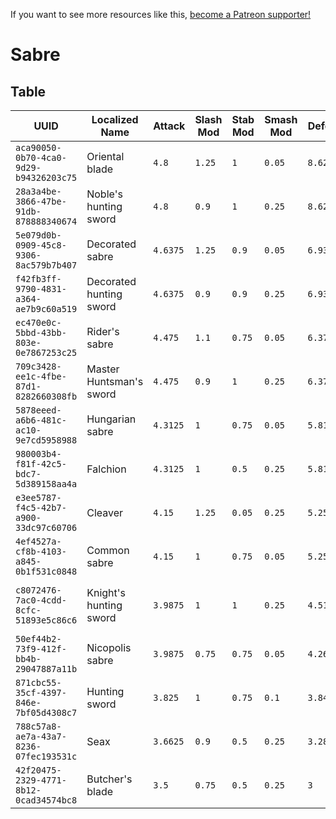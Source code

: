 <!-- TITLE: Sabre -->

If you want to see more resources like this, [become a Patreon supporter!](https://www.patreon.com/fireundubh) 

# Sabre
## Table

UUID | Localized Name | Attack | Slash Mod | Stab Mod | Smash Mod | Defense | Str Req | Agi Req | Location
--- | --- | --- | --- | --- | --- | --- | --- | --- | ---
`aca90050-0b70-4ca0-9d29-b94326203c75` | Oriental blade | `4.8` | `1.25` | `1` | `0.05` | `8.625` | `0` | `13` |
`28a3a4be-3866-47be-91db-878888340674` | Noble's hunting sword | `4.8` | `0.9` | `1` | `0.25` | `8.625` | `0` | `13` | Sold by Rattay swordsmith<br>Sold by Sassau swordsmith<br>Treasure map 3
`5e079d0b-0909-45c8-9306-8ac579b7b407` | Decorated sabre | `4.6375` | `1.25` | `0.9` | `0.05` | `6.9375` | `0` | `12` | q_counterfeiters_menhartsGrave
`f42fb3ff-9790-4831-a364-ae7b9c60a519` | Decorated hunting sword | `4.6375` | `0.9` | `0.9` | `0.25` | `6.9375` | `0` | `12` | Sold by Rattay swordsmith<br>Sold by Sassau swordsmith<br>Treasure map 14
`ec470e0c-5bbd-43bb-803e-0e7867253c25` | Rider's sabre | `4.475` | `1.1` | `0.75` | `0.05` | `6.375` | `0` | `10` |
`709c3428-ee1c-4fbe-87d1-8282660308fb` | Master Huntsman's sword | `4.475` | `0.9` | `1` | `0.25` | `6.375` | `0` | `10` | Sold by Rattay swordsmith<br>Sold by Sassau swordsmith
`5878eeed-a6b6-481c-ac10-9e7cd5958988` | Hungarian sabre | `4.3125` | `1` | `0.75` | `0.05` | `5.8125` | `0` | `9` |
`980003b4-f81f-42c5-bdc7-5d389158aa4a` | Falchion | `4.3125` | `1` | `0.5` | `0.25` | `5.8125` | `0` | `9` | Sold by Rattay swordsmith<br>Sold by Sassau swordsmith<br>Treasure map 12
`e3ee5787-f4c5-42b7-a900-33dc97c60706` | Cleaver | `4.15` | `1.25` | `0.05` | `0.25` | `5.25` | `0` | `7` | Sold by Rattay swordsmith<br>Sold by Sassau swordsmith
`4ef4527a-cf8b-4103-a845-0b1f531c0848` | Common sabre | `4.15` | `1` | `0.75` | `0.05` | `5.25` | `0` | `7` |
`c8072476-7ac0-4cdd-8cfc-51893e5c86c6` | Knight's hunting sword | `3.9875` | `1` | `1` | `0.25` | `4.51875` | `0` | `6` | Sold by Rattay swordsmith<br>Sold by Sassau swordsmith<br>bodkynuv_pytel<br>q_escape_from_Vranik_2
`50ef44b2-73f9-412f-bb4b-29047887a11b` | Nicopolis sabre | `3.9875` | `0.75` | `0.75` | `0.05` | `4.265625` | `0` | `6` |
`871cbc55-35cf-4397-846e-7bf05d4308c7` | Hunting sword | `3.825` | `1` | `0.75` | `0.1` | `3.84375` | `0` | `4` | Sold by Rattay swordsmith<br>Sold by Sassau swordsmith
`788c57a8-ae7a-43a7-8236-07fec193531c` | Seax | `3.6625` | `0.9` | `0.5` | `0.25` | `3.28125` | `0` | `3` | Sold by Samopesh blacksmith<br>q_hon_ptacek_luk_a_sipy
`42f20475-2329-4771-8b12-0cad34574bc8` | Butcher's blade | `3.5` | `0.75` | `0.5` | `0.25` | `3` | `0` | `1` | Sold by Samopesh blacksmith